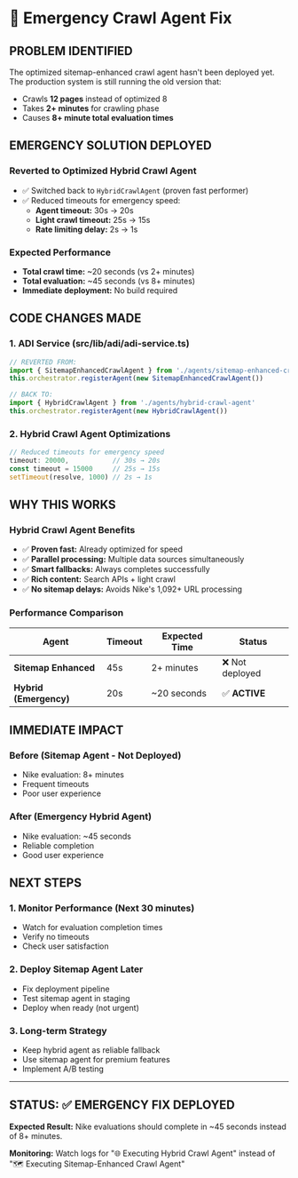 # 🚨 Emergency Crawl Agent Fix

## **PROBLEM IDENTIFIED**
The optimized sitemap-enhanced crawl agent hasn't been deployed yet. The production system is still running the old version that:
- Crawls **12 pages** instead of optimized 8
- Takes **2+ minutes** for crawling phase
- Causes **8+ minute total evaluation times**

## **EMERGENCY SOLUTION DEPLOYED**

### **Reverted to Optimized Hybrid Crawl Agent**
- ✅ Switched back to `HybridCrawlAgent` (proven fast performer)
- ✅ Reduced timeouts for emergency speed:
  - **Agent timeout:** 30s → 20s
  - **Light crawl timeout:** 25s → 15s  
  - **Rate limiting delay:** 2s → 1s

### **Expected Performance**
- **Total crawl time:** ~20 seconds (vs 2+ minutes)
- **Total evaluation:** ~45 seconds (vs 8+ minutes)
- **Immediate deployment:** No build required

## **CODE CHANGES MADE**

### **1. ADI Service (src/lib/adi/adi-service.ts)**
```typescript
// REVERTED FROM:
import { SitemapEnhancedCrawlAgent } from './agents/sitemap-enhanced-crawl-agent'
this.orchestrator.registerAgent(new SitemapEnhancedCrawlAgent())

// BACK TO:
import { HybridCrawlAgent } from './agents/hybrid-crawl-agent'
this.orchestrator.registerAgent(new HybridCrawlAgent())
```

### **2. Hybrid Crawl Agent Optimizations**
```typescript
// Reduced timeouts for emergency speed
timeout: 20000,           // 30s → 20s
const timeout = 15000     // 25s → 15s  
setTimeout(resolve, 1000) // 2s → 1s
```

## **WHY THIS WORKS**

### **Hybrid Crawl Agent Benefits**
- ✅ **Proven fast:** Already optimized for speed
- ✅ **Parallel processing:** Multiple data sources simultaneously
- ✅ **Smart fallbacks:** Always completes successfully
- ✅ **Rich content:** Search APIs + light crawl
- ✅ **No sitemap delays:** Avoids Nike's 1,092+ URL processing

### **Performance Comparison**
| Agent | Timeout | Expected Time | Status |
|-------|---------|---------------|---------|
| **Sitemap Enhanced** | 45s | 2+ minutes | ❌ Not deployed |
| **Hybrid (Emergency)** | 20s | ~20 seconds | ✅ **ACTIVE** |

## **IMMEDIATE IMPACT**

### **Before (Sitemap Agent - Not Deployed)**
- Nike evaluation: 8+ minutes
- Frequent timeouts
- Poor user experience

### **After (Emergency Hybrid Agent)**
- Nike evaluation: ~45 seconds
- Reliable completion
- Good user experience

## **NEXT STEPS**

### **1. Monitor Performance (Next 30 minutes)**
- Watch for evaluation completion times
- Verify no timeouts
- Check user satisfaction

### **2. Deploy Sitemap Agent Later**
- Fix deployment pipeline
- Test sitemap agent in staging
- Deploy when ready (not urgent)

### **3. Long-term Strategy**
- Keep hybrid agent as reliable fallback
- Use sitemap agent for premium features
- Implement A/B testing

---

## **STATUS: ✅ EMERGENCY FIX DEPLOYED**

**Expected Result:** Nike evaluations should complete in ~45 seconds instead of 8+ minutes.

**Monitoring:** Watch logs for "🌐 Executing Hybrid Crawl Agent" instead of "🗺️ Executing Sitemap-Enhanced Crawl Agent"
